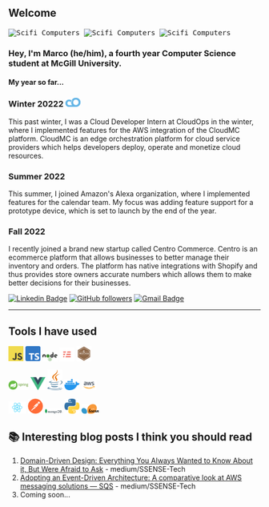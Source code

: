 

## Welcome
<!-- <a href="https://www.linkedin.com/in/abhisheknaiidu/">
  <img align="left" alt="Marco's LinkedIN" width="30px" src="https://raw.githubusercontent.com/peterthehan/peterthehan/master/assets/linkedin.svg" />
</a>
<a href="https://discord.gg/XTW52Kt">
  <img align="left" alt="Marco's Discord" width="30px" src="https://raw.githubusercontent.com/peterthehan/peterthehan/master/assets/discord.svg" />
</a> -->

<kbd>
<img src = 'https://digitalsynopsis.com/wp-content/uploads/2016/05/sci-fi-monochromatic-gif-animations-carl-burton-10.gif' alt = 'Scifi Computers' width="260"/> 
<img src = 'https://digitalsynopsis.com/wp-content/uploads/2016/05/sci-fi-monochromatic-gif-animations-carl-burton-7.gif' alt = 'Scifi Computers' width="260"/>
<img src = 'https://digitalsynopsis.com/wp-content/uploads/2016/05/sci-fi-monochromatic-gif-animations-carl-burton-12.gif' alt = 'Scifi Computers' width="260"/>
</kbd>

<br />

### Hey, I'm Marco (he/him), a fourth year Computer Science student at McGill University.

#### My year so far...

### Winter 20222 <img src = 'https://github.com/mcaniglia16/mcaniglia16/blob/main/icons/CloudOps-logo.png' width='30'/>
This past winter, I was a Cloud Developer Intern at CloudOps  in the winter, where I implemented features for the AWS integration of the CloudMC platform. CloudMC is an edge orchestration platform for cloud service providers which helps developers deploy, operate and monetize cloud resources. 

### Summer 2022
This summer, I joined Amazon's Alexa organization, where I implemented features for the calendar team. My focus was adding feature support for a prototype device, which is set to launch by the end of the year.

### Fall 2022
I recently joined a brand new startup called Centro Commerce. Centro is an ecommerce platform that allows businesses to better manage their inventory and orders. The platform has native integrations with Shopify and thus provides store owners accurate numbers which allows them to make better decisions for their businesses.

[![Linkedin Badge](https://img.shields.io/badge/-Marco%20Caniglia-blue?style=social&logo=Linkedin&logoColor=blue&link=https://www.linkedin.com/in/marco-caniglia/)](https://www.linkedin.com/in/marco-caniglia-465749141/) [![GitHub followers](https://img.shields.io/github/followers/mcaniglia16?label=Follow&style=social)](https://github.com/mcaniglia16/?tab=follow)  [![Gmail Badge](https://img.shields.io/badge/-marco.caniglia@mail.mcgill.ca-c14438?style=social&logo=Gmail&logoColor=red&link=mailto:marco.caniglia@mail.mcgill.ca)](mailto:marco.caniglia@mail.mcgill.ca)

<!-- ![](https://img.shields.io/badge/LinkedIn-<WORD_ON_RIGHT>-informational?style=flat&logo=<LOGO_NAME>&logoColor=white&color=990c30) -->

<hr />

## Tools I have used
<img src = 'https://github.com/mcaniglia16/mcaniglia16/blob/main/icons/JS.png' width='30'/> <img src = 'https://github.com/mcaniglia16/mcaniglia16/blob/main/icons/TS.png' width='30'/> 
<img src = 'https://github.com/mcaniglia16/mcaniglia16/blob/main/icons/node.png' width='30'/> <img src = 'https://github.com/mcaniglia16/mcaniglia16/blob/main/icons/serverless.png' width='30'/> <img src = 'https://github.com/mcaniglia16/mcaniglia16/blob/main/icons/mocha.png' width='30'/> 

<img src = 'https://github.com/mcaniglia16/mcaniglia16/blob/main/icons/spring.png' width='40'/> <img src = 'https://github.com/mcaniglia16/mcaniglia16/blob/main/icons/vue.png' width='30'/> <img src = 'https://github.com/mcaniglia16/mcaniglia16/blob/main/icons/58480979cef1014c0b5e4901.png' width='30'/> <img src = 'https://github.com/mcaniglia16/mcaniglia16/blob/main/icons/docker.png' width='30'/> <img src = 'https://github.com/mcaniglia16/mcaniglia16/blob/main/icons/aws.png' width='30'/> 

<img src = 'https://github.com/mcaniglia16/mcaniglia16/blob/main/icons/react.png' width='35'/> <img src = 'https://github.com/mcaniglia16/mcaniglia16/blob/main/icons/postman.png' width='30'/> <img src = 'https://github.com/mcaniglia16/mcaniglia16/blob/main/icons/mongo.png' width='35'/> <img src = 'https://github.com/mcaniglia16/mcaniglia16/blob/main/icons/python.png' width='30'/> <img src = 'https://github.com/mcaniglia16/mcaniglia16/blob/main/icons/scikit.png' width='35'/>  

## 📚 Interesting blog posts I think you should read 
1. [Domain-Driven Design: Everything You Always Wanted to Know About it, But Were Afraid to Ask](https://medium.com/ssense-tech/domain-driven-design-everything-you-always-wanted-to-know-about-it-but-were-afraid-to-ask-a85e7b74497a) - medium/SSENSE-Tech 
2. [Adopting an Event-Driven Architecture: A comparative look at AWS messaging solutions — SQS](https://medium.com/ssense-tech/adopting-an-event-driven-architecture-a-comparative-look-at-aws-messaging-solutions-sqs-94f5532d68b2) - medium/SSENSE-Tech
3. Coming soon...
